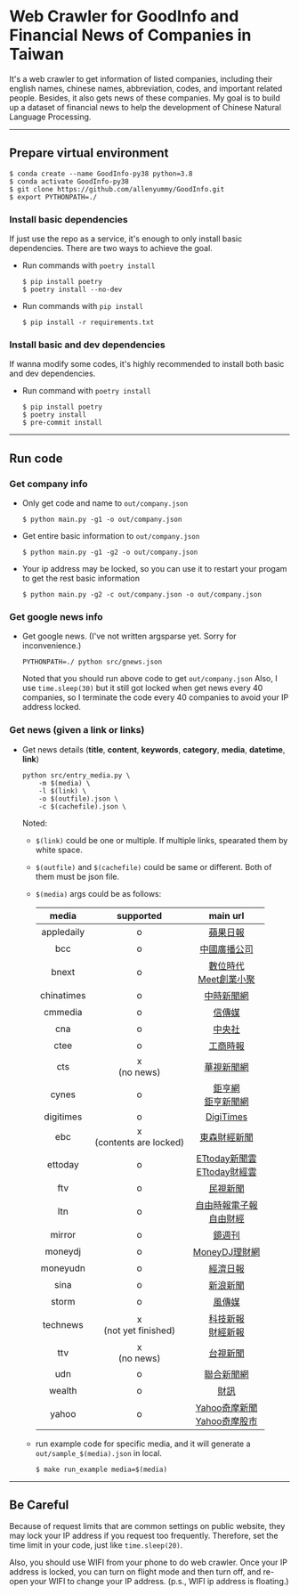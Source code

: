 # Web Crawler for GoodInfo and Financial News of Companies in Taiwan

It's a web crawler to get information of listed companies, including their english names, chinese names, abbreviation, codes, and important related people. Besides, it also gets news of these companies. My goal is to build up a dataset of financial news to help the development of Chinese Natural Language Processing.

---

## Prepare virtual environment
```
$ conda create --name GoodInfo-py38 python=3.8
$ conda activate GoodInfo-py38
$ git clone https://github.com/allenyummy/GoodInfo.git
$ export PYTHONPATH=./
```

### Install basic dependencies

If just use the repo as a service, it's enough to only install basic dependencies.
There are two ways to achieve the goal.

+ Run commands with `poetry install`
    ```
    $ pip install poetry
    $ poetry install --no-dev
    ```

+ Run commands with `pip install`
    ```
    $ pip install -r requirements.txt
    ```

### Install basic and dev dependencies
If wanna modify some codes, it's highly recommended to install both basic and dev dependencies.

+ Run command with `poetry install`
    ```
    $ pip install poetry
    $ poetry install
    $ pre-commit install
    ```

---

## Run code

### Get company info

+ Only get code and name to `out/company.json`
    ```
    $ python main.py -g1 -o out/company.json
    ```

+ Get entire basic information to `out/company.json`
    ```
    $ python main.py -g1 -g2 -o out/company.json
    ```

+ Your ip address may be locked, so you can use it to restart your progam to get the rest basic information
    ```
    $ python main.py -g2 -c out/company.json -o out/company.json
    ```

### Get google news info

+ Get google news. (I've not written argsparse yet. Sorry for inconvenience.)
    ```
    PYTHONPATH=./ python src/gnews.json
    ```
    Noted that you should run above code to get `out/company.json`
    Also, I use `time.sleep(30)` but it still got locked when get news every 40 companies, so I terminate the code every 40 companies to avoid your IP address locked.

### Get news (given a link or links)

+ Get news details (<b>title</b>, <b>content</b>, <b>keywords</b>, <b>category</b>, <b>media</b>, <b>datetime</b>, <b>link</b>)
    ```
    python src/entry_media.py \
        -m $(media) \
        -l $(link) \
        -o $(outfile).json \
        -c $(cachefile).json \
    ```
    Noted:

    + `$(link)` could be one or multiple. If multiple links, spearated them by white space.
    + `$(outfile)` and `$(cachefile)` could be same or different. Both of them must be json file.
    + `$(media)` args could be as follows:

        |    media    |  supported |  main url   |
        |:-----------:|:----------:|:-----------:|
        |  appledaily |    o       | [蘋果日報](https://tw.appledaily.com) 
        |   bcc       |    o       | [中國廣播公司](https://www.bcc.com.tw)
        |   bnext     |    o       | [數位時代](https://www.bnext.com.tw) <br> [Meet創業小聚](https://meet.bnext.com.tw)
        |  chinatimes |    o       | [中時新聞網](https://www.chinatimes.com)
        |   cmmedia   |    o       | [信傳媒](https://www.cmmedia.com.tw)
        |   cna       |    o       | [中央社](https://www.cna.com.tw)
        |   ctee      |    o       |  [工商時報](https://ctee.com.tw)
        |   cts       |    x <br> (no news)  |  [華視新聞網](https://news.cts.com.tw)
        |   cynes     |    o       |  [鉅亨網](https://m.cnyes.com) <br> [鉅亨新聞網](https://news.cnyes.com)
        |   digitimes |    o       |  [DigiTimes](https://www.digitimes.com.tw)
        |   ebc       |    x <br> (contents are locked)  |  [東森財經新聞](https://fnc.ebc.net.tw)
        |   ettoday   |    o       |  [ETtoday新聞雲](https://www.ettoday.net) <br> [ETtoday財經雲](https://finance.ettoday.net)
        |   ftv       |    o       |  [民視新聞](https://www.ftvnews.com.tw)
        |   ltn       |    o       |  [自由時報電子報](https://news.ltn.com.tw) <br> [自由財經](https://ec.ltn.com.tw)
        |   mirror    |    o       |  [鏡週刊](https://www.mirrormedia.mg)
        |   moneydj   |    o       |  [MoneyDJ理財網](https://www.moneydj.com)
        |   moneyudn  |    o       |  [經濟日報](https://money.udn.com)
        |   sina      |    o       |  [新浪新聞](https://news.sina.com.tw)
        |   storm     |    o       |  [風傳媒](https://www.storm.mg)
        |   technews  |    x <br> (not yet finished)   |  [科技新報](https://technews.tw) <br> [財經新報](https://finance.technews.tw)
        |   ttv       |     x <br> (no news)   |  [台視新聞](https://news.ttv.com.tw)
        |   udn       |    o       |  [聯合新聞網](https://udn.com)
        |   wealth    |    o       |  [財訊](https://www.wealth.com.tw)
        |   yahoo     |    o       |  [Yahoo奇摩新聞](https://tw.news.yahoo.com) <br> [Yahoo奇摩股市](https://tw.stock.yahoo.com)


    + run example code for specific media, and it will generate a `out/sample_$(media).json` in local.
        ```
        $ make run_example media=$(media)
        ```

---

## Be Careful

Because of request limits that are common settings on public website, they may lock your IP address if you request too frequently. Therefore, set the time limit in your code, just like `time.sleep(20)`.

Also, you should use WIFI from your phone to do web crawler. Once your IP address is locked, you can turn on flight mode and then turn off, and re-open your WIFI to change your IP address. (p.s., WIFI ip address is floating.)
